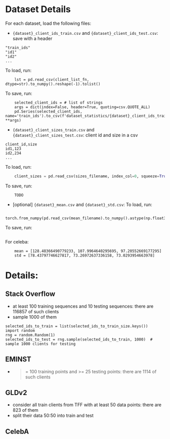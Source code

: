 # Dataset Details

For each dataset, load the following files:
- `{dataset}_client_ids_train.csv` and `{dataset}_client_ids_test.csv`: save with a header
```
"train_ids"
"id1"
"id2"
...
```
To load, run:
```
    lst = pd.read_csv(client_list_fn, dtype=str).to_numpy().reshape(-1).tolist()
```
To save, run:
```
    selected_client_ids = # list of strings
    args = dict(index=False, header=True, quoting=csv.QUOTE_ALL)
    pd.Series(selected_client_ids, name='train_ids').to_csv(f'dataset_statistics/{dataset}_client_ids_train.csv', **args)
```
- `{dataset}_client_sizes_train.csv` and `{dataset}_client_sizes_test.csv`: client id and size in a csv
```
client_id,size
id1,123
id2,234
...
```
To load, run:
```python
    client_sizes = pd.read_csv(sizes_filename, index_col=0, squeeze=True, dtype='string').to_dict()
```
To save, run:
```
    TODO
```
- [optional] `{dataset}_mean.csv` and `{dataset}_std.csv`: 
To load, run:
```
    torch.from_numpy(pd.read_csv(mean_filename).to_numpy().astype(np.float32))
```
To save, run:
```

```
For celeba:
```
    mean = [128.48366490779233, 107.9964640295695, 97.20552669177295]
    std = [78.43797746627817, 73.26972637336158, 73.0293954663978]
```


# Details:

## Stack Overflow
- at least 100 training sequences and 10 testing sequences: there are 116857 of such clients
- sample 1000 of them
```
selected_ids_to_train = list(selected_ids_to_train_size.keys())
import random
rng = random.Random(1) 
selected_ids_to_test = rng.sample(selected_ids_to_train, 1000)  # sample 1000 clients for testing
```

## EMINST
- >= 100 training points and >= 25 testing points: there are 1114 of such clients

## GLDv2
- consider all train clients from TFF with at least 50 data points: there are 823 of them
- split their data 50:50 into train and test

## CelebA